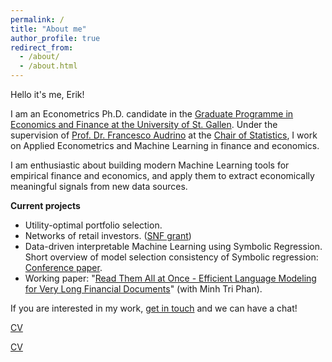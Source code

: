 ```yaml
---
permalink: /
title: "About me"
author_profile: true
redirect_from: 
  - /about/
  - /about.html
---
```


Hello it's me, Erik!

I am an Econometrics Ph.D. candidate in the [Graduate Programme in Economics and Finance at the University of St. Gallen](https://www.unisg.ch/en/research/phd/graduate-programme-in-economics-and-finance-gpef/). 
Under the supervision of [Prof. Dr. Francesco Audrino](https://www.linkedin.com/in/francescoaudrino/) at the [Chair of Statistics](https://www.unisg.ch/de/universitaet/schools/school-of-economics-and-political-science-seps-hsg/ueber-die-seps/institute-fachbereiche-und-center/fachbereich-mathematik-und-statistik/chair-of-statistics/), I work on Applied Econometrics and Machine Learning in finance and economics.

I am enthusiastic about building modern Machine Learning tools for empirical finance and economics, and apply them to extract economically meaningful signals from new data sources.

**Current projects**
- Utility-optimal portfolio selection.
- Networks of retail investors. ([SNF grant](https://data.snf.ch/grants/grant/10006133))
- Data-driven interpretable Machine Learning using Symbolic Regression. Short overview of model selection consistency of Symbolic regression: [Conference paper](https://dl.acm.org/doi/10.1145/3712255.3734334).
- Working paper: "[Read Them All at Once - Efficient Language Modeling for Very Long Financial Documents](http://dx.doi.org/10.2139/ssrn.5011898)" (with Minh Tri Phan).

If you are interested in my work, [get in touch](mailto:erik-jan.senn@unisg.ch) and we can have a chat!

[CV](https://eriksenn.github.io/files/cv_erikjansenn.pdf)

<a href="https://eriksenn.github.io/files/cv_erikjansenn.pdf" target="_blank" rel="noopener noreferrer">CV</a>

